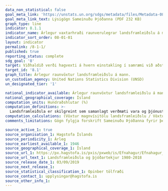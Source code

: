 ```yaml
---
data_non_statistical: false
goal_meta_link: 'https://unstats.un.org/sdgs/metadata/files/Metadata-08-01-01.pdf '
goal_meta_link_text: Lýsigögn Sameinuðu Þjóðanna (PDF 232 KB)
graph_type: line
indicator: 8.1.1
indicator_name: Árlegur vaxtarhraði raunverulegrar landsframleiðslu á mann.
indicator_sort_order: 08-01-01
layout: indicator
permalink: /8-1-1/
published: true
reporting_status: complete
sdg_goal: '8'
target: Viðhaldið verði hagvexti á hvern einstakling í samræmi við aðstæður í hverju landi og að minnsta kosti 7% vexti landsframleiðslu á ári í þeim þróunarlöndum sem eru skemmst á veg komin.
target_id: '8.1'
graph_title: Árlegur raunvöxtur landsframleiðslu á mann.
un_custodian_agency: United Nations Statistics Division (UNSD)
un_designated_tier: '1'

national_indicator_available: Árlegur raunvöxtur landsframleiðslu á mann.
national_geographical_coverage: Ísland
computation_units: Hundraðshlutar (%)
computation_definitions: >-
  Landsframleiðsla er skilgreint sem samanlagt verðmæti vara og þjónustu sem framleidd er árlega innan landsins, að frádregnum vörum sem eru notaðar við framleiðsluna.
computation_calculations: (Vöxtur magnvísitölu landsframleiðslu / Vöxtur mannfjölda)
comments_limitations: Gögn fylgja forskrift Sameinuðu Þjóðanna fyrir þennan mælikvarða. Þessi mælikvarði var fundinn í samstarfi við sérfræðinga á þessu sviði.

source_active_1: true
source_organisation_1: Hagstofa Íslands
source_periodicity_1: Árleg
source_earliest_available_1: 1946
source_geographical_coverage_1: Ísland
source_url_1: https://px.hagstofa.is/pxis/pxweb/is/Efnahagur/Efnahagur__thjodhagsreikningar__landsframl__1_landsframleidsla/THJ01102.px
source_url_text_1: Landsframleiðsla og þjóðartekjur 1980-2018
source_release_date_1: 03/09/2019
source_next_release_1:
source_statistical_classification_1: Opinber tölfræði
source_contact_1: upplysingar@hagstofa.is
source_other_info_1:
---
```

